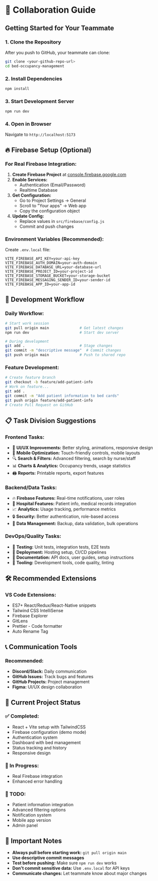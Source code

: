 # 🤝 Collaboration Guide

## Getting Started for Your Teammate

### 1. **Clone the Repository**
After you push to GitHub, your teammate can clone:
```bash
git clone <your-github-repo-url>
cd bed-occupancy-management
```

### 2. **Install Dependencies**
```bash
npm install
```

### 3. **Start Development Server**
```bash
npm run dev
```

### 4. **Open in Browser**
Navigate to `http://localhost:5173`

## 🔥 Firebase Setup (Optional)

### For Real Firebase Integration:
1. **Create Firebase Project** at [console.firebase.google.com](https://console.firebase.google.com)
2. **Enable Services:**
   - Authentication (Email/Password)
   - Realtime Database
3. **Get Configuration:**
   - Go to Project Settings → General
   - Scroll to "Your apps" → Web app
   - Copy the configuration object
4. **Update Config:**
   - Replace values in `src/firebase/config.js`
   - Commit and push changes

### Environment Variables (Recommended):
Create `.env.local` file:
```
VITE_FIREBASE_API_KEY=your-api-key
VITE_FIREBASE_AUTH_DOMAIN=your-auth-domain
VITE_FIREBASE_DATABASE_URL=your-database-url
VITE_FIREBASE_PROJECT_ID=your-project-id
VITE_FIREBASE_STORAGE_BUCKET=your-storage-bucket
VITE_FIREBASE_MESSAGING_SENDER_ID=your-sender-id
VITE_FIREBASE_APP_ID=your-app-id
```

## 🚀 Development Workflow

### **Daily Workflow:**
```bash
# Start work session
git pull origin main              # Get latest changes
npm run dev                       # Start dev server

# During development
git add .                         # Stage changes
git commit -m "descriptive message"  # Commit changes
git push origin main              # Push to shared repo
```

### **Feature Development:**
```bash
# Create feature branch
git checkout -b feature/add-patient-info
# Work on feature...
git add .
git commit -m "Add patient information to bed cards"
git push origin feature/add-patient-info
# Create Pull Request on GitHub
```

## 📋 Task Division Suggestions

### **Frontend Tasks:**
- 🎨 **UI/UX Improvements:** Better styling, animations, responsive design
- 📱 **Mobile Optimization:** Touch-friendly controls, mobile layouts
- 🔍 **Search & Filters:** Advanced filtering, search by nurse/staff
- 📊 **Charts & Analytics:** Occupancy trends, usage statistics
- 🖨️ **Reports:** Printable reports, export features

### **Backend/Data Tasks:**
- 🔥 **Firebase Features:** Real-time notifications, user roles
- 🏥 **Hospital Features:** Patient info, medical records integration
- 📈 **Analytics:** Usage tracking, performance metrics
- 🔒 **Security:** Better authentication, role-based access
- 🔄 **Data Management:** Backup, data validation, bulk operations

### **DevOps/Quality Tasks:**
- 🧪 **Testing:** Unit tests, integration tests, E2E tests
- 🚀 **Deployment:** Hosting setup, CI/CD pipelines
- 📝 **Documentation:** API docs, user guides, setup instructions
- 🔧 **Tooling:** Development tools, code quality, linting

## 🛠️ Recommended Extensions

### **VS Code Extensions:**
- ES7+ React/Redux/React-Native snippets
- Tailwind CSS IntelliSense
- Firebase Explorer
- GitLens
- Prettier - Code formatter
- Auto Rename Tag

## 📞 Communication Tools

### **Recommended:**
- **Discord/Slack:** Daily communication
- **GitHub Issues:** Track bugs and features
- **GitHub Projects:** Project management
- **Figma:** UI/UX design collaboration

## 🎯 Current Project Status

### **✅ Completed:**
- React + Vite setup with TailwindCSS
- Firebase configuration (demo mode)
- Authentication system
- Dashboard with bed management
- Status tracking and history
- Responsive design

### **🔄 In Progress:**
- Real Firebase integration
- Enhanced error handling

### **📝 TODO:**
- Patient information integration
- Advanced filtering options
- Notification system
- Mobile app version
- Admin panel

## 🚨 Important Notes

- **Always pull before starting work:** `git pull origin main`
- **Use descriptive commit messages**
- **Test before pushing:** Make sure `npm run dev` works
- **Don't commit sensitive data:** Use `.env.local` for API keys
- **Communicate changes:** Let teammate know about major changes
